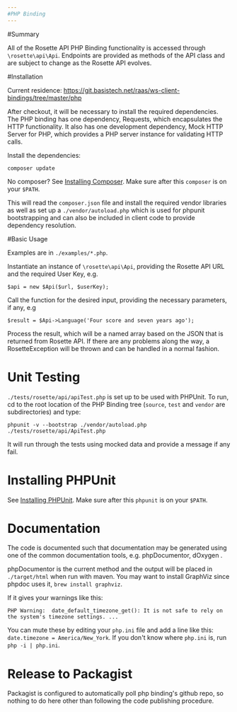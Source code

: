 ```yaml
---
#PHP Binding
---
```

#Summary

All of the Rosette API PHP Binding functionality is accessed through `\rosette\api\Api`.
Endpoints are provided as methods of the API class and are subject to change as the Rosette API evolves.

#Installation

Current residence: https://git.basistech.net/raas/ws-client-bindings/tree/master/php

After checkout, it will be necessary to install the required dependencies.
The PHP binding has one dependency, Requests, which encapsulates the HTTP functionality.
It also has one development dependency, Mock HTTP Server for PHP, which provides a PHP
server instance for validating HTTP calls.

Install the dependencies:
```
composer update
```
No composer?  See [Installing Composer](https://getcomposer.org/doc/00-intro.md#installation-linux-unix-osx).
Make sure after this `composer` is on your `$PATH`.

This will read the `composer.json` file and install the required vendor libraries as well as set up
a `./vendor/autoload.php` which is used for phpunit bootstrapping and can also be included in client
code to provide dependency resolution.

#Basic Usage

Examples are in `./examples/*.php`.

Instantiate an instance of `\rosette\api\Api`, providing the Rosette API URL and the required User Key, e.g.
```
$api = new $Api($url, $userKey);
```
Call the function for the desired input, providing the necessary parameters, if any, e.g
```
$result = $Api->Language('Four score and seven years ago');
```
Process the result, which will be a named array based on the JSON that is returned from Rosette API.
If there are any problems along the way, a RosetteException will be thrown and can be handled in a normal fashion.

# Unit Testing
`./tests/rosette/api/apiTest.php` is set up to be used with PHPUnit.  To run, cd to the root location
of the PHP Binding tree (`source`, `test` and `vendor` are subdirectories) and type:
```
phpunit -v --bootstrap ./vendor/autoload.php ./tests/rosette/api/ApiTest.php
```
It will run through the tests using mocked data and provide a message if any fail.

# Installing PHPUnit

See [Installing PHPUnit](https://phpunit.de/manual/current/en/installation.html). Make sure after
this `phpunit` is on your `$PATH`.

# Documentation
The code is documented such that documentation may be generated using one of the common documentation
tools, e.g. phpDocumentor, dOxygen .  

phpDocumentor is the current method and the output will be placed in `./target/html` when run with maven.
You may want to install GraphViz since phpdoc uses it, `brew install graphviz`.

If it gives your warnings like this:

```
PHP Warning:  date_default_timezone_get(): It is not safe to rely on the system's timezone settings. ...
```

You can mute these by editing your `php.ini` file and add a line like this:
`date.timezone = America/New_York`. If you don't know where `php.ini` is, run `php -i | php.ini`.

# Release to Packagist
Packagist is configured to automatically poll php binding's github repo, so nothing to do here
other than following the code publishing procedure.